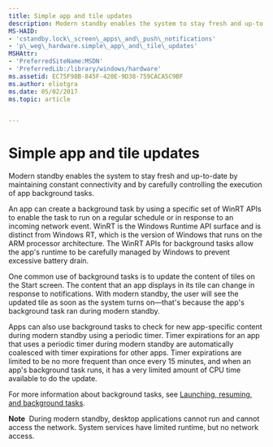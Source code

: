 ```yaml
---
title: Simple app and tile updates
description: Modern standby enables the system to stay fresh and up-to-date by maintaining constant connectivity and by carefully controlling the execution of app background tasks.
MS-HAID:
- 'cstandby.lock\_screen\_apps\_and\_push\_notifications'
- 'p\_weg\_hardware.simple\_app\_and\_tile\_updates'
MSHAttr:
- 'PreferredSiteName:MSDN'
- 'PreferredLib:/library/windows/hardware'
ms.assetid: EC75F98B-845F-420E-9D38-759CACA5C9BF
ms.author: eliotgra
ms.date: 05/02/2017
ms.topic: article


---
```


# Simple app and tile updates


Modern standby enables the system to stay fresh and up-to-date by maintaining constant connectivity and by carefully controlling the execution of app background tasks.

An app can create a background task by using a specific set of WinRT APIs to enable the task to run on a regular schedule or in response to an incoming network event. WinRT is the Windows Runtime API surface and is distinct from Windows RT, which is the version of Windows that runs on the ARM processor architecture. The WinRT APIs for background tasks allow the app's runtime to be carefully managed by Windows to prevent excessive battery drain.

One common use of background tasks is to update the content of tiles on the Start screen. The content that an app displays in its tile can change in response to notifications. With modern standby, the user will see the updated tile as soon as the system turns on—that's because the app's background task ran during modern standby.

Apps can also use background tasks to check for new app-specific content during modern standby using a periodic timer. Timer expirations for an app that uses a periodic timer during modern standby are automatically coalesced with timer expirations for other apps. Timer expirations are limited to be no more frequent than once every 15 minutes, and when an app's background task runs, it has a very limited amount of CPU time available to do the update.

For more information about background tasks, see [Launching, resuming, and background tasks](https://msdn.microsoft.com/windows/uwp/launch-resume/index).

**Note**  During modern standby, desktop applications cannot run and cannot access the network. System services have limited runtime, but no network access.

 

 

 






